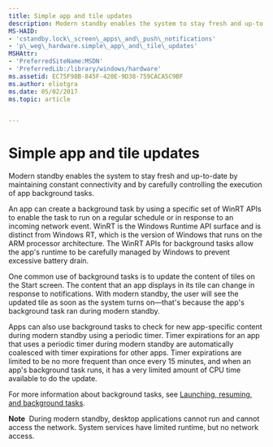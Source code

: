 ```yaml
---
title: Simple app and tile updates
description: Modern standby enables the system to stay fresh and up-to-date by maintaining constant connectivity and by carefully controlling the execution of app background tasks.
MS-HAID:
- 'cstandby.lock\_screen\_apps\_and\_push\_notifications'
- 'p\_weg\_hardware.simple\_app\_and\_tile\_updates'
MSHAttr:
- 'PreferredSiteName:MSDN'
- 'PreferredLib:/library/windows/hardware'
ms.assetid: EC75F98B-845F-420E-9D38-759CACA5C9BF
ms.author: eliotgra
ms.date: 05/02/2017
ms.topic: article


---
```


# Simple app and tile updates


Modern standby enables the system to stay fresh and up-to-date by maintaining constant connectivity and by carefully controlling the execution of app background tasks.

An app can create a background task by using a specific set of WinRT APIs to enable the task to run on a regular schedule or in response to an incoming network event. WinRT is the Windows Runtime API surface and is distinct from Windows RT, which is the version of Windows that runs on the ARM processor architecture. The WinRT APIs for background tasks allow the app's runtime to be carefully managed by Windows to prevent excessive battery drain.

One common use of background tasks is to update the content of tiles on the Start screen. The content that an app displays in its tile can change in response to notifications. With modern standby, the user will see the updated tile as soon as the system turns on—that's because the app's background task ran during modern standby.

Apps can also use background tasks to check for new app-specific content during modern standby using a periodic timer. Timer expirations for an app that uses a periodic timer during modern standby are automatically coalesced with timer expirations for other apps. Timer expirations are limited to be no more frequent than once every 15 minutes, and when an app's background task runs, it has a very limited amount of CPU time available to do the update.

For more information about background tasks, see [Launching, resuming, and background tasks](https://msdn.microsoft.com/windows/uwp/launch-resume/index).

**Note**  During modern standby, desktop applications cannot run and cannot access the network. System services have limited runtime, but no network access.

 

 

 






